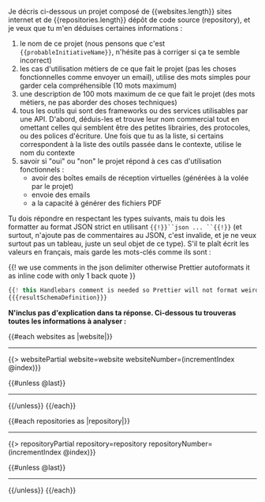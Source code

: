 Je décris ci-dessous un projet composé de {{websites.length}} sites internet et de {{repositories.length}} dépôt de code source (repository), et je veux que tu m'en déduises certaines informations :

1. le nom de ce projet (nous pensons que c'est `{{probableInitiativeName}}`, n'hésite pas à corriger si ça te semble incorrect)
2. les cas d'utilisation métiers de ce que fait le projet (pas les choses fonctionnelles comme envoyer un email), utilise des mots simples pour garder cela compréhensible (10 mots maximum)
3. une description de 100 mots maximum de ce que fait le projet (des mots métiers, ne pas aborder des choses techniques)
4. tous les outils qui sont des frameworks ou des services utilisables par une API. D'abord, déduis-les et trouve leur nom commercial tout en omettant celles qui semblent être des petites librairies, des protocoles, ou des polices d'écriture. Une fois que tu as la liste, si certains correspondent à la liste des outils passée dans le contexte, utilise le nom du contexte
5. savoir si "oui" ou "non" le projet répond à ces cas d'utilisation fonctionnels :
   - avoir des boîtes emails de réception virtuelles (générées à la volée par le projet)
   - envoie des emails
   - a la capacité à générer des fichiers PDF

Tu dois répondre en respectant les types suivants, mais tu dois les formatter au format JSON strict en utilisant `{{!}}``json ... ``{{!}}` (et surtout, n'ajoute pas de commentaires au JSON, c'est invalide, et je ne veux surtout pas un tableau, juste un seul objet de ce type). S'il te plaît écrit les valeurs en français, mais garde les mots-clés comme ils sont :

{{! we use comments in the json delimiter otherwise Prettier autoformats it as inline code with only 1 back quote  }}

```ts
{{! this Handlebars comment is needed so Prettier will not format weirdily the injection of the definition }}
{{{resultSchemaDefinition}}}
```

**N'inclus pas d'explication dans ta réponse. Ci-dessous tu trouveras toutes les informations à analyser :**

{{#each websites as |website|}}

---

{{> websitePartial website=website websiteNumber=(incrementIndex @index)}}

{{#unless @last}}

---

{{/unless}}
{{/each}}

{{#each repositories as |repository|}}

---

{{> repositoryPartial repository=repository repositoryNumber=(incrementIndex @index)}}

{{#unless @last}}

---

{{/unless}}
{{/each}}

